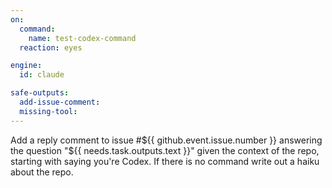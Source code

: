 ```yaml
---
on:
  command:
    name: test-codex-command
  reaction: eyes

engine: 
  id: claude

safe-outputs:
  add-issue-comment:
  missing-tool:
---
```


Add a reply comment to issue #${{ github.event.issue.number }} answering the question "${{ needs.task.outputs.text }}" given the context of the repo, starting with saying you're Codex. If there is no command write out a haiku about the repo.

